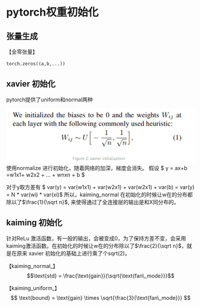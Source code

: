 # pytorch权重初始化
## 张量生成
【全零张量】
```py
torch.zeros((a,b,...))
```


## xavier 初始化
pytorch提供了uniform和normal两种

![](../../../img/article/2021-11-08-20-06-46.png)
使用normalize 进行初始化，随着网络的加深，梯度会消失。
假设 $ y = ax+b =w1x1+ w2x2 + ... + wnxn + b $

对于y取方差有 $ var(y) = var(w1x1) + var(w2x1) + var(w2x1) + var(b) = var(y) = N * var(wi) * var(xi)$
所以，kaiming_normal 在初始化的时候让w在的分布都除以了$\frac{1}{\sqrt n}$, 来使得通过了全连接层的输出是和X同分布的。

## kaiming 初始化
针对ReLu 激活函数，有一般的输出，会被变成0，为了保持方差不变，会采用kaiming激活函数。在初始化的时候让w在的分布除以了$\frac{2}{\sqrt n}$，就是在原来 xavier 初始化的基础上进行乘了个sqrt(2)。

【kaiming_normal_】    
$$\text{std} = \frac{\text{gain}}{\sqrt{\text{fan\_mode}}}$$

【kaiming_uniform_】
$$ \text{bound} = \text{gain} \times \sqrt{\frac{3}{\text{fan\_mode}}} $$
